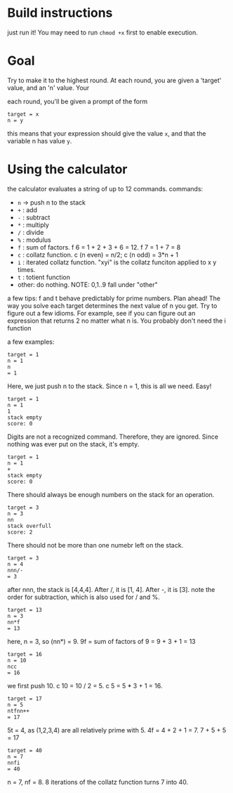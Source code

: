# Build instructions
just run it! You may need to run `chmod +x` first to enable execution.

# Goal
Try to make it to the highest round. 
At each round, you are given a 'target' value, and an 'n' value. Your 

each round, you'll be given a prompt of the form
```
target = x
n = y
```
this means that your expression should give the value `x`, and that the variable n has value `y`.

# Using the calculator
the calculator evaluates a string of up to 12 commands.
commands:
* `n` -> push n to the stack
* `+` : add
* `-` : subtract
* `*` : multiply
* `/` : divide
* `%` : modulus
* `f` : sum of factors. f 6 = 1 + 2 + 3 + 6 = 12. f 7 = 1 + 7 = 8
* `c` : collatz function. c (n even) = n/2; c (n odd) = 3*n + 1
* `i` : iterated collatz function. "xyi" is the collatz funciton applied to x y times.
* `t` : totient function
* other: do nothing. NOTE: 0,1..9 fall under "other"

a few tips:
f and t behave predictably for prime numbers.
Plan ahead! The way you solve each target determines the next value of n you get.
Try to figure out a few idioms. For example, see if you can figure out
    an expression that returns 2 no matter what n is.
You probably don't need the i function

a few examples:

```
target = 1
n = 1
n
= 1
```
Here, we just push n to the stack. Since n = 1, this is all we need. Easy!

```
target = 1
n = 1
1
stack empty
score: 0
```
Digits are not a recognized command. Therefore, they are ignored.
Since nothing was ever put on the stack, it's empty.

```
target = 1
n = 1
+
stack empty
score: 0
```
There should always be enough numbers on the stack for an operation.

```
target = 3
n = 3
nn
stack overfull
score: 2
```
There should not be more than one numebr left on the stack. 

```
target = 3
n = 4
nnn/-
= 3
```
after nnn, the stack is [4,4,4]. After /, it is [1, 4]. After -, it is [3].
note the order for subtraction, which is also used for / and %.

```
target = 13
n = 3
nn*f
= 13
```
here, n = 3, so (nn*) = 9. 9f = sum of factors of 9 = 9 + 3 + 1 = 13

```
target = 16
n = 10
ncc
= 16
```
we first push 10. c 10 = 10 / 2 = 5. c 5 = 5 * 3 + 1 = 16.

```
target = 17
n = 5
ntfnn++
= 17
```
5t = 4, as (1,2,3,4) are all relatively prime with 5. 4f = 4 + 2 + 1 = 7. 7 + 5 + 5 = 17

```
target = 40
n = 7
nnfi
= 40
```
n = 7, nf = 8. 8 iterations of the collatz function turns 7 into 40.
